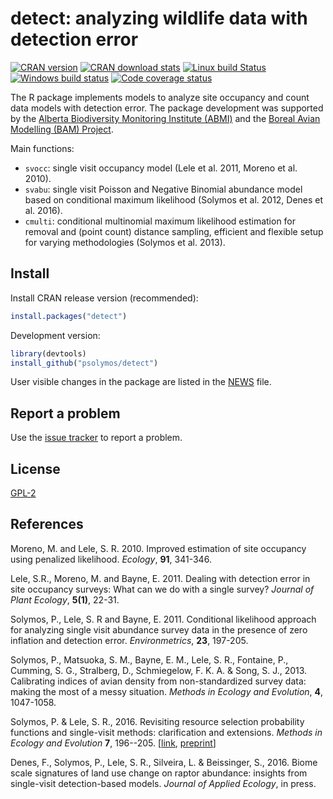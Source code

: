 # detect: analyzing wildlife data with detection error

[![CRAN version](http://www.r-pkg.org/badges/version/detect)](http://cran.rstudio.com/web/packages/detect/index.html)
[![CRAN download stats](http://cranlogs.r-pkg.org/badges/grand-total/detect)](http://cran.rstudio.com/web/packages/detect/index.html)
[![Linux build Status](https://travis-ci.org/psolymos/detect.svg?branch=master)](https://travis-ci.org/psolymos/detect)
[![Windows build status](https://ci.appveyor.com/api/projects/status/5y5fwgv90f8i84ck?svg=true)](https://ci.appveyor.com/project/psolymos/detect)
[![Code coverage status](https://codecov.io/gh/psolymos/detect/branch/master/graph/badge.svg)](https://codecov.io/gh/psolymos/detect)

The R package implements models to analyze
site occupancy and count data models with detection error.
The package development was supported by the
[Alberta Biodiversity Monitoring Institute (ABMI)](http://www.abmi.ca/)
and the [Boreal Avian Modelling (BAM) Project](http://www.borealbirds.ca/).

Main functions:

* `svocc`: single visit occupancy model (Lele et al. 2011, Moreno et al. 2010).
* `svabu`: single visit Poisson and Negative Binomial abundance model based on conditional maximum likelihood (Solymos et al. 2012, Denes et al. 2016).
* `cmulti`: conditional multinomial maximum likelihood estimation for removal and (point count) distance sampling, efficient and flexible setup for varying methodologies (Solymos et al. 2013).

## Install

Install CRAN release version (recommended):

```R
install.packages("detect")
```

Development version:

```R
library(devtools)
install_github("psolymos/detect")
```

User visible changes in the package are listed in the [NEWS](https://github.com/psolymos/detect/blob/master/NEWS.md) file.

## Report a problem

Use the [issue tracker](https://github.com/psolymos/detect/issues)
to report a problem.

## License

[GPL-2](https://www.gnu.org/licenses/old-licenses/gpl-2.0.en.html)

## References

Moreno, M. and Lele, S. R. 2010.
Improved estimation of site occupancy using penalized likelihood.
_Ecology_, **91**, 341-346.

Lele, S.R., Moreno, M. and Bayne, E. 2011.
Dealing with detection error in site occupancy surveys:
What can we do with a single survey?
_Journal of Plant Ecology_, **5(1)**, 22-31.

Solymos, P., Lele, S. R and Bayne, E. 2011.
Conditional likelihood approach for analyzing single visit
abundance survey data in the presence of zero inflation and
detection error.
_Environmetrics_, **23**, 197-205.

Solymos, P., Matsuoka, S. M., Bayne, E. M., Lele, S. R., Fontaine, P.,
Cumming, S. G., Stralberg, D., Schmiegelow, F. K. A. & Song, S. J., 2013.
Calibrating indices of avian density from non-standardized survey data:
making the most of a messy situation.
_Methods in Ecology and Evolution_, **4**, 1047-1058.

Solymos, P. & Lele, S. R., 2016.
Revisiting resource selection probability functions and single-visit methods:
clarification and extensions.
_Methods in Ecology and Evolution_ **7**, 196--205.
[[link](http://dx.doi.org/10.1111/2041-210X.12432), [preprint](http://arxiv.org/abs/1501.05880)]

Denes, F., Solymos, P., Lele, S. R., Silveira, L. & Beissinger, S., 2016.
Biome scale signatures of land use change on raptor abundance:
insights from single-visit detection-based models.
_Journal of Applied Ecology_, in press.
